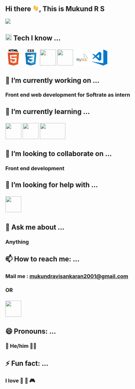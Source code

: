 ## Hi there <img src="https://raw.githubusercontent.com/ABSphreak/ABSphreak/master/gifs/Hi.gif" width="20" height=20>, This is Mukund R S

![](https://komarev.com/ghpvc/?username=mukund-9652)


## <img src="https://cdn-0.emojis.wiki/emoji-pics/google/nerd-face-google.png" width="20" height="20"> Tech I know ...
   ### <img src="https://raw.githubusercontent.com/github/explore/80688e429a7d4ef2fca1e82350fe8e3517d3494d/topics/html/html.png" width="50" height="50"> <img src="https://raw.githubusercontent.com/github/explore/80688e429a7d4ef2fca1e82350fe8e3517d3494d/topics/css/css.png" width="50" height="50"> <img src="https://raw.githubusercontent.com/rahul-jha98/github_readme_icons/main/language_and_tools/square/python/python.svg" width="50" height="50"> <img src="https://raw.githubusercontent.com/rahul-jha98/github_readme_icons/main/language_and_tools/square/java/java.svg" width="50" height="50"> <img src="https://raw.githubusercontent.com/github/explore/80688e429a7d4ef2fca1e82350fe8e3517d3494d/topics/mysql/mysql.png" width="50" height="50"> <img src="https://raw.githubusercontent.com/github/explore/80688e429a7d4ef2fca1e82350fe8e3517d3494d/topics/visual-studio-code/visual-studio-code.png" width="50" height="50">

## 🔭 I’m currently working on ...
   ### Front end web development for Softrate as intern
   
   
## 🌱 I’m currently learning ...
   ### <img src="https://user-images.githubusercontent.com/61533356/115218330-13eb1480-a124-11eb-8cc3-a054134740a3.png" width="50" height="50">  <img src="https://raw.githubusercontent.com/rexxars/react-hexagon/HEAD/logo/react-hexagon.png" width="50" height="50">  <img src="https://doc.octoperf.com/monitoring/create-connection/mongodb/img/mongodb-logo.png" width="80" height="50">
   

## 👯 I’m looking to collaborate on ...
   ### Front end development

## 🤔 I’m looking for help with ...
   ### <img src="https://user-images.githubusercontent.com/61533356/115218330-13eb1480-a124-11eb-8cc3-a054134740a3.png" width="50" height="50">

## 💬 Ask me about ...
   ### Anything

## 📫 How to reach me: ...
   ### Mail me : <a href="mailto:mukundravisankaran2001@gmail.com">mukundravisankaran2001@gmail.com</a>
   ### OR
   ### <a href="https://www.linkedin.com/in/mukundrs/"><img src="https://raw.githubusercontent.com/peterthehan/peterthehan/master/assets/linkedin.svg" width="50" height="50"></a>

## 😄 Pronouns: ...
   ### 👦 He/him 👨‍💻

## ⚡ Fun fact: ...
   ### I love 🍕 🍔 🎮
